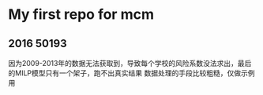 # My first repo for mcm
## 2016 50193
因为2009-2013年的数据无法获取到，导致每个学校的风险系数没法求出，最后的MILP模型只有一个架子，跑不出真实结果
数据处理的手段比较粗糙，仅做示例用
